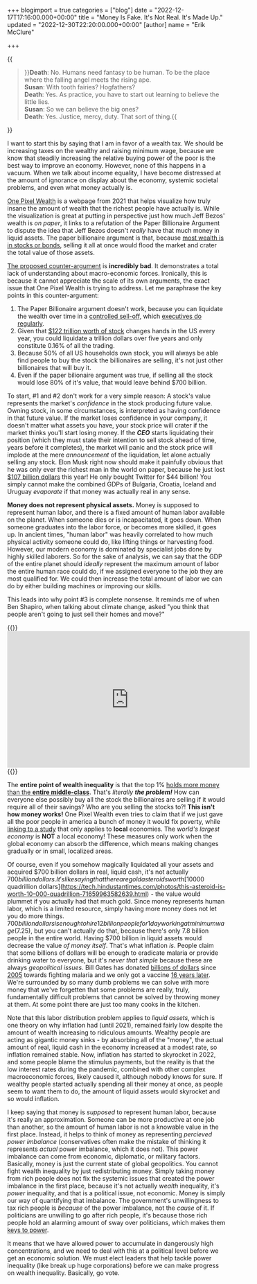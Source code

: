 +++
blogimport = true
categories = ["blog"]
date = "2022-12-17T17:16:00.000+00:00"
title = "Money Is Fake. It's Not Real. It's Made Up."
updated = "2022-12-30T22:20:00.000+00:00"
[author]
name = "Erik McClure"

+++

{{<blockquote>}}<b>Death</b>: No. Humans need fantasy to be human. To be the place where the falling angel meets the rising ape.
<br/><b>Susan</b>: With tooth fairies? Hogfathers?
<br/><b>Death</b>: Yes. As practice, you have to start out learning to believe the little lies.
<br/><b>Susan</b>: So we can believe the big ones?
<br/><b>Death</b>: Yes. Justice, mercy, duty. That sort of thing.{{</blockquote>}}

I want to start this by saying that I am in favor of a wealth tax. We should be increasing taxes on the wealthy and raising minimum wage, because we know that steadily increasing the relative buying power of the poor is the best way to improve an economy. However, none of this happens in a vacuum. When we talk about income equality, I have become distressed at the amount of ignorance on display about the economy, systemic societal problems, and even what money actually is.

[One Pixel Wealth](https://mkorostoff.github.io/1-pixel-wealth/) is a webpage from 2021 that helps visualize how truly insane the amount of wealth that the richest people have actually is. While the visualization is great at putting in perspective just how much Jeff Bezos' wealth is *on paper*, it links to a refutation of the Paper Billionaire Argument to dispute the idea that Jeff Bezos doesn't *really* have that much money in liquid assets. The paper billionaire argument is that, because [most wealth is in stocks or bonds](https://www.cnbc.com/2018/02/07/where-the-super-rich-keep-their-money.html), selling it all at once would flood the market and crater the total value of those assets. 

[The proposed counter-argument](https://github.com/MKorostoff/1-pixel-wealth/blob/master/THE_PAPER_BILLIONAIRE.md) is **incredibly bad**. It demonstrates a total lack of understanding about macro-economic forces. Ironically, this is because it cannot appreciate the scale of its own arguments, the exact issue that One Pixel Wealth is trying to address. Let me paraphrase the key points in this counter-argument:

  1. The Paper Billionaire argument doesn't work, because you can liquidate the wealth over time in a [controlled sell-off](https://corpgov.law.harvard.edu/2016/03/24/a-guide-to-rule-10b5-1-plans/), which [executives do regularly](https://www.cnbc.com/2020/02/11/jeff-bezos-sold-4point1-billion-worth-of-amazon-shares-in-past-week.html). 
  3. Given that [$122 trillion worth of stock](https://www.nasdaqtrader.com/trader.aspx?id=FullVolumeSummary#) changes hands in the US every year, you could liquidate a trillion dollars over five years and only constitute 0.16% of all the trading.
  4. Because 50% of all US households own stock, you will always be able find people to buy the stock the billionaires are selling, it's not just other billionaires that will buy it.
  5. Even if the paper bilionaire argument was true, if selling all the stock would lose 80% of it's value, that would leave behind $700 billion.
 
To start, #1 and #2 don't work for a very simple reason: A stock's value represents the market's *confidence* in the stock producing future value. Owning stock, in some circumstances, is interpreted as having confidence in that future value. If the market loses confidence in your company, it doesn't matter what assets you have, your stock price will crater if the market thinks you'll start losing money. If the ***CEO*** starts liquidating their position (which they must state their intention to sell stock ahead of time, years before it completes), the market will panic and the stock price will implode at the mere *announcement* of the liquidation, let alone actually selling any stock. Elon Musk right now should make it painfully obvious that he was only ever the richest man in the world on paper, because he just lost [$107 billion dollars](https://www.cbsnews.com/news/elon-musk-wealth-bernard-arnault-richest-person-forbes-bloomberg-gdp/#:~:text=Arnault%2C%2073%2C%20owns%2048%25,billion%20loss%20on%20the%20year) this year! He only bought Twitter for $44 billion! You simply cannot make the combined GDPs of Bulgaria, Croatia, Iceland and Uruguay *evaporate* if that money was actually real in any sense. 

**Money does not represent physical assets.** Money is supposed to represent human labor, and there is a fixed amount of human labor available on the planet. When someone dies or is incapacitated, it goes down. When someone graduates into the labor force, or becomes more skilled, it goes up. In ancient times, "human labor" was heavily correlated to how much physical activity someone could do, like lifting things or harvesting food. However, our modern economy is dominated by specialist jobs done by highly skilled laborers. So for the sake of analysis, we can say that the GDP of the entire planet should *ideally* represent the maximum amount of labor the entire human race could do, if we assigned everyone to the job they are most qualified for. We could then increase the total amount of labor we can do by either building machines or improving our skills.

This leads into why point #3 is complete nonsense. It reminds me of when Ben Shapiro, when talking about climate change, asked "you think that people aren't going to just sell their homes and move?"

{{<html>}}<iframe width="560" height="315" src="https://www.youtube.com/embed/X9FGRkqUdf8" title="YouTube video player" frameborder="0" allow="accelerometer; autoplay; clipboard-write; encrypted-media; gyroscope; picture-in-picture" allowfullscreen></iframe>{{</html>}}

The **entire point of wealth inequality** is that the top 1% [holds more money than the **entire middle-class**](https://www.bloomberg.com/news/articles/2021-10-08/top-1-earners-hold-more-wealth-than-the-u-s-middle-class?leadSource=uverify+wall). That's *literally* ***the problem!*** How can everyone else possibly buy all the stock the billionaires are selling if it would require all of their savings? Who are you selling the stocks to?! **This isn't how money works!** One Pixel Wealth even tries to claim that if we just gave all the poor people in america a bunch of money it would fix poverty, while [linking to a study](https://www.givedirectly.org/research-on-cash-transfers/) that only applies to **local** economies. The *world's largest economy* is **NOT** a local economy! These measures only work when the global economy can absorb the difference, which means making changes gradually or in small, localized areas.

Of course, even if you somehow magically liquidated all your assets and acquired $700 billion dollars in real, liquid cash, it's not actually $700 billion dollars. It's like saying that there are gold asteroids worth [$10000 quadrillion dollars](https://tech.hindustantimes.com/photos/this-asteroid-is-worth-10-000-quadrillion-71659963582639.html) - the value would plummet if you actually had that much gold. Since money represents human labor, which is a limited resource, simply having more money does not let you do more things. $700 billion dollars is enough to hire 12 billion people for 1 day working at minimum wage ($7.25), but you can't actually do that, because there's only 7.8 billion people in the entire world. Having $700 billion in liquid assets would decrease the value *of money itself*. That's what inflation *is*. People claim that some billions of dollars will be enough to eradicate malaria or provide drinking water to everyone, but it's *never that simple* because these are always *geopolitical issues*. Bill Gates has donated [billions of dollars](https://fortune.com/2018/04/18/bill-gates-foundation-malaria/) since [2005](https://www.gatesfoundation.org/ideas/media-center/press-releases/2005/10/gates-foundation-commits-2583-million-for-malaria-research) towards fighting malaria and we only got a vaccine [16 years later](https://www.aljazeera.com/news/2021/10/6/who-reccomends-rollout-of-malaria-vaccine-for-african-children). We're surrounded by so many dumb problems we can solve with more money that we've forgetten that some problems are really, truly, fundamentally difficult problems that cannot be solved by throwing money at them. At some point there are just too many cooks in the kitchen.

Note that this labor distribution problem applies to *liquid assets*, which is one theory on why inflation had (until 2021), remained fairly low despite the amount of wealth increasing to ridiculous amounts. Wealthy people are acting as gigantic money sinks - by absorbing all of the "money", the actual amount of real, liquid cash in the economy increased at a modest rate, so inflation remained stable. Now, inflation has started to skyrocket in 2022, and some people blame the stimulus payments, but the reality is that the low interest rates during the pandemic, combined with other complex macroeconomic forces, likely caused it, although nobody knows for sure. If wealthy people started actually spending all their money at once, as people seem to want them to do, the amount of liquid assets would skyrocket and so would inflation.

I keep saying that money is *supposed* to represent human labor, because it's really an approximation. Someone can be more productive at one job than another, so the amount of human labor is not a knowable value in the first place. Instead, it helps to think of money as representing *percieved power imbalance* (conservatives often make the mistake of thinking it represents *actual* power imbalance, which it does not). This power imbalance can come from economic, diplomatic, or military factors. Basically, money is just the current state of global geopolitics. You cannot fight wealth inequality by just redistributing money. Simply taking money from rich people does not fix the systemic issues that created the power imbalance in the first place, because it's not actually *wealth* inequality, it's *power* inequality, and that is a political issue, not economic. Money is simply our way of quantifying that imbalance. The government's unwillingness to tax rich people is *because* of the power imbalance, not the *cause* of it. If politicians are unwilling to go after rich people, it's because those rich people hold an alarming amount of sway over politicians, which makes them [keys to power](https://www.youtube.com/watch?v=rStL7niR7gs).

It means that we have allowed power to accumulate in dangerously high concentrations, and we need to deal with this at a political level before we get an economic solution. We must elect leaders that help tackle power inequality (like break up huge corporations) before we can make progress on wealth inequality. Basically, go vote.
